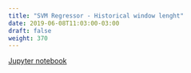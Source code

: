```yaml
---
title: "SVM Regressor - Historical window lenght"
date: 2019-06-08T11:03:00-03:00
draft: false
weight: 370
---
```


[Jupyter notebook](https://nbviewer.jupyter.org/github/gmoncarz/machine_learning_tour/blob/master/notebooks/05_svm/regressor/06_svn_regressor_data_window_size.ipynb)

<div> 
    <object type="text/html" width="100%" height="1000" data="https://nbviewer.jupyter.org/github/gmoncarz/machine_learning_tour/blob/master/notebooks/05_svm/regressor/06_svn_regressor_data_window_size.ipynb">
    </object>
</div>

